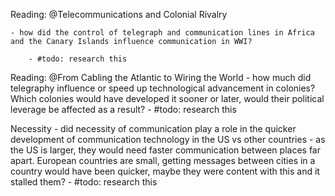 Reading: @Telecommunications and Colonial Rivalry
	
	- how did the control of telegraph and communication lines in Africa and the Canary Islands influence communication in WWI?
		
		- #todo: research this

Reading: @From Cabling the Atlantic to Wiring the World
	- how much did telegraphy influence or speed up technological advancement in colonies? Which colonies would have developed it sooner or later, would their political leverage be affected as a result?
		- #todo: research this

Necessity
	- did necessity of communication play a role in the quicker development of communication technology in the US vs other countries
		- as the US is larger, they would need faster communication between places far apart. European countries are small, getting messages between cities in a country would have been quicker, maybe they were content with this and it stalled them?
			- #todo: research this
